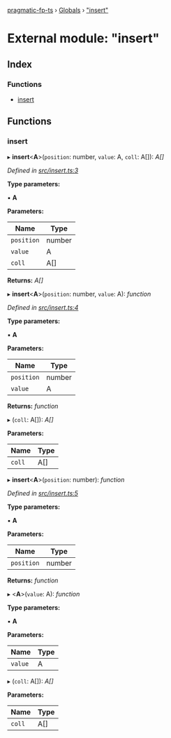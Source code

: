 [pragmatic-fp-ts](../README.md) › [Globals](../globals.md) › ["insert"](_insert_.md)

# External module: "insert"

## Index

### Functions

* [insert](_insert_.md#insert)

## Functions

###  insert

▸ **insert**<**A**>(`position`: number, `value`: A, `coll`: A[]): *A[]*

*Defined in [src/insert.ts:3](https://github.com/hermann-p/pragmatic-fp-ts/blob/87551e7/src/insert.ts#L3)*

**Type parameters:**

▪ **A**

**Parameters:**

Name | Type |
------ | ------ |
`position` | number |
`value` | A |
`coll` | A[] |

**Returns:** *A[]*

▸ **insert**<**A**>(`position`: number, `value`: A): *function*

*Defined in [src/insert.ts:4](https://github.com/hermann-p/pragmatic-fp-ts/blob/87551e7/src/insert.ts#L4)*

**Type parameters:**

▪ **A**

**Parameters:**

Name | Type |
------ | ------ |
`position` | number |
`value` | A |

**Returns:** *function*

▸ (`coll`: A[]): *A[]*

**Parameters:**

Name | Type |
------ | ------ |
`coll` | A[] |

▸ **insert**<**A**>(`position`: number): *function*

*Defined in [src/insert.ts:5](https://github.com/hermann-p/pragmatic-fp-ts/blob/87551e7/src/insert.ts#L5)*

**Type parameters:**

▪ **A**

**Parameters:**

Name | Type |
------ | ------ |
`position` | number |

**Returns:** *function*

▸ <**A**>(`value`: A): *function*

**Type parameters:**

▪ **A**

**Parameters:**

Name | Type |
------ | ------ |
`value` | A |

▸ (`coll`: A[]): *A[]*

**Parameters:**

Name | Type |
------ | ------ |
`coll` | A[] |
